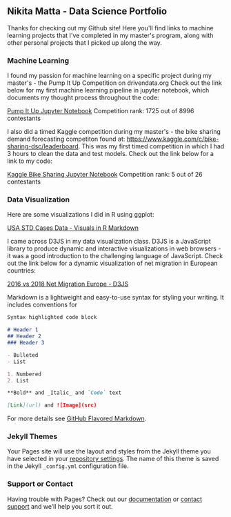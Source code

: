 ## Nikita Matta - Data Science Portfolio

Thanks for checking out my Github site! Here you'll find links to machine learning projects that I've completed in my master's program, along with other personal projects that I picked up along the way. 

### Machine Learning

I found my passion for machine learning on a specific project during my master's - the Pump It Up Competition on drivendata.org 
Check out the link below for my first machine learning pipeline in jupyter notebook, which documents my thought process throughout the code:

[Pump It Up Jupyter Notebook](https://github.com/nmatta72/nmatta72.github.io/blob/master/PumpItUpCompetitionCode.ipynb)
Competition rank: 1725 out of 8996 contestants

I also did a timed Kaggle competition during my master's - the bike sharing demand forecasting competiton found at: https://www.kaggle.com/c/bike-sharing-dsc/leaderboard. This was my first timed competition in which I had 3 hours to clean the data and test models. Check out the link below for a link to my code:

[Kaggle Bike Sharing Jupyter Notebook](https://github.com/nmatta72/nmatta72.github.io/blob/master/Kaggle_Bike_Sharing_Challenge.ipynb)
Competition rank: 5 out of 26 contestants


### Data Visualization

Here are some visualizations I did in R using ggplot:

[USA STD Cases Data - Visuals in R Markdown](https://github.com/nmatta72/nmatta72.github.io/blob/master/ggplot_r_markdown.Rmd)

I came across D3JS in my data visualization class. D3JS is a JavaScript library to produce dynamic and interactive visualizations in web browsers - it was a good introduction to the challenging language of JavaScript. Check out the link below for a dynamic visualization of net migration in European countries:

[2016 vs 2018 Net Migration Europe - D3JS](https://bl.ocks.org/nmatta72/a3ba863e7e35cdd2c2565c0cf572fe46)



Markdown is a lightweight and easy-to-use syntax for styling your writing. It includes conventions for

```markdown
Syntax highlighted code block

# Header 1
## Header 2
### Header 3

- Bulleted
- List

1. Numbered
2. List

**Bold** and _Italic_ and `Code` text

[Link](url) and ![Image](src)
```

For more details see [GitHub Flavored Markdown](https://guides.github.com/features/mastering-markdown/).

### Jekyll Themes

Your Pages site will use the layout and styles from the Jekyll theme you have selected in your [repository settings](https://github.com/nmatta72/nmatta72.github.io/settings). The name of this theme is saved in the Jekyll `_config.yml` configuration file.

### Support or Contact

Having trouble with Pages? Check out our [documentation](https://help.github.com/categories/github-pages-basics/) or [contact support](https://github.com/contact) and we’ll help you sort it out.
